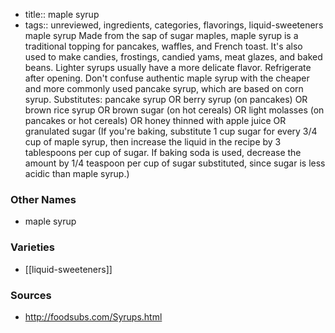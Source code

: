- title:: maple syrup
- tags:: unreviewed, ingredients, categories, flavorings, liquid-sweeteners
maple syrup Made from the sap of sugar maples, maple syrup is a traditional topping for pancakes, waffles, and French toast. It's also used to make candies, frostings, candied yams, meat glazes, and baked beans. Lighter syrups usually have a more delicate flavor. Refrigerate after opening. Don't confuse authentic maple syrup with the cheaper and more commonly used pancake syrup, which are based on corn syrup. Substitutes: pancake syrup OR berry syrup (on pancakes) OR brown rice syrup OR brown sugar (on hot cereals) OR light molasses (on pancakes or hot cereals) OR honey thinned with apple juice OR granulated sugar (If you're baking, substitute 1 cup sugar for every 3/4 cup of maple syrup, then increase the liquid in the recipe by 3 tablespoons per cup of sugar. If baking soda is used, decrease the amount by 1/4 teaspoon per cup of sugar substituted, since sugar is less acidic than maple syrup.)

### Other Names

* maple syrup

### Varieties

* [[liquid-sweeteners]]

### Sources
* http://foodsubs.com/Syrups.html
